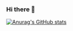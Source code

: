 ### Hi there 👋

[![Anurag's GitHub stats](https://github-readme-stats.vercel.app/api?username=queezz)](https://github.com/anuraghazra/github-readme-stats)


<!--
**queezz/queezz** is a ✨ _special_ ✨ repository because its `README.md` (this file) appears on your GitHub profile.

Here are some ideas to get you started:

- 🔭 I’m currently working on ...
- 🌱 I’m currently learning ...
- 👯 I’m looking to collaborate on ...
- 🤔 I’m looking for help with ...
- 💬 Ask me about ...
- 📫 How to reach me: ...
- 😄 Pronouns: ...
- ⚡ Fun fact: ...
-->
